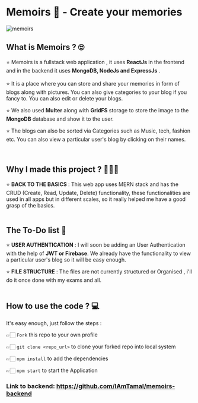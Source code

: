# Memoirs 📖 - Create your memories

![memoirs](https://user-images.githubusercontent.com/72851613/147533738-823924a8-44f6-48cb-95b2-f061048fc50f.png)

## What is Memoirs ? 🙄


⭐ Memoirs is a fullstack web application , it uses **ReactJs** in the frontend and in the backend it uses **MongoDB, NodeJs and ExpressJs** . <br> <br>
⭐ It is a place where you can store and share your memories in form of blogs along with pictures. You can also give categories to your blog if you fancy to. You can also edit or delete your blogs. <br>

⭐ We also used **Multer** along with **GridFS** storage to store the image to the **MongoDB** database and show it to the user. <br>

⭐ The blogs can also be sorted via Categories such as Music, tech, fashion etc. You can also view a particular user's blog by clicking on their names.

<br>

## Why I made this project ? 👩🏻‍💻

⭐ **BACK TO THE BASICS** : This web app uses MERN stack and has the CRUD (Create, Read, Update, Delete) functionality, these functionalities are used in all apps but in different scales, so it really helped me have a good grasp of the basics. <br> <br>

## The To-Do list 📝

⭐ **USER AUTHENTICATION** : I will soon be adding an User Authentication with the help of **JWT or Firebase**. We already have the functionality to view a particular user's blog so it will be easy enough.

⭐ **FILE STRUCTURE** : The files are not currently structured or Organised , i'll do it once done with my exams and all. <br> <br>

## How to use the code ? 💻

It's easy enough, just follow the steps :

👉🏻 `Fork` this repo to your own profile

👉🏻 `git clone <repo_url>` to clone your forked repo into local system

👉🏻 `npm install` to add the dependencies

👉🏻 `npm start` to start the Application

### Link to backend: https://github.com/IAmTamal/memoirs-backend
